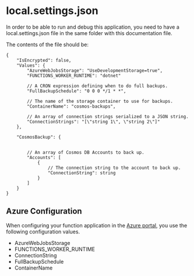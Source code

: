 ﻿local.settings.json
===================

In order to be able to run and debug this application, you need to have a local.settings.json file in the same folder with this documentation file.

The contents of the file should be:

```
{
    "IsEncrypted": false,
    "Values": {
        "AzureWebJobsStorage": "UseDevelopmentStorage=true",
        "FUNCTIONS_WORKER_RUNTIME": "dotnet"

        // A CRON expression defining when to do full backups.
        "FullBackupSchedule": "0 0 0 */1 * *",

        // The name of the storage container to use for backups.
        "ContainerName": "cosmos-backups",
        
        // An array of connection strings serialized to a JSON string.
        "ConnectionStrings": "[\"string 1\", \"string 2\"]"
    },
    
    "CosmosBackup": {
        
        
        // An array of Cosmos DB Accounts to back up.
        "Accounts": [
            {
                // The connection string to the account to back up.
                "ConnectionString": string
            }
        ]
    }
}
```

Azure Configuration
-------------------

When configuring your function application in the [Azure portal](https://portal.azure.com), you use the following configuration values.

- AzureWebJobsStorage
- FUNCTIONS_WORKER_RUNTIME
- ConnectionString
- FullBackupSchedule
- ContainerName

